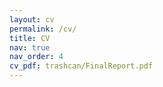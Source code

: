 ```yaml
---
layout: cv
permalink: /cv/
title: CV
nav: true
nav_order: 4
cv_pdf: trashcan/FinalReport.pdf
---
```

